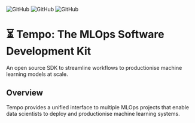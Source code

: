 
![GitHub](https://img.shields.io/badge/Version-0.1.0-green.svg)
![GitHub](https://img.shields.io/badge/Python-3.5—3.8-blue.svg)
![GitHub](https://img.shields.io/badge/License-Apache-black.svg)

# ⏳ Tempo: The MLOps Software Development Kit

An open source SDK to streamline workflows to productionise machine learning models at scale.

## Overview

Tempo provides a unified interface to multiple MLOps projects that enable data scientists to deploy and productionise machine learning systems.

